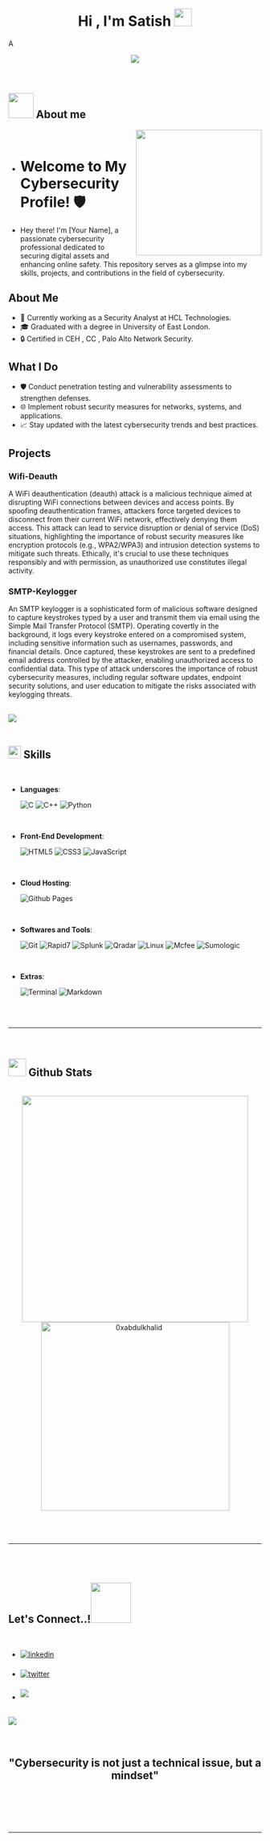 
<h1 align="center"><b>Hi , I'm Satish </b><img src="https://media.giphy.com/media/hvRJCLFzcasrR4ia7z/giphy.gif" width="35"></h1>
<!--  -->A
<p align="center">
  <a href="https://github.com/DenverCoder1/readme-typing-svg"><img src="https://readme-typing-svg.herokuapp.com?font=Time+New+Roman&color=cyan&size=25&center=true&vCenter=true&width=600&height=100&lines=Cyber+Security+&hearts;++; InfoSec Researcher 🔍 ;Application Security ,;Cloud security architecture ,; Threat+Hunter ,;Active+Learner/Researcher,;Love+to+learn+new+stuffs..<3"></a>
</p>


<br>



	
## <picture><img src = "https://github.com/Dondapatisatish/profile/blob/main/about_me.gif" width = 50px></picture> **About me**

<picture> <img align="right" src="https://github.com/Dondapatisatish/profile/blob/main/programming.svg" width = 250px></picture>

<br>

- # Welcome to My Cybersecurity Profile! 🛡️
- Hey there! I'm [Your Name], a passionate cybersecurity professional dedicated to securing digital assets and enhancing online safety. This repository serves as a glimpse into my skills, projects, and contributions in the field of cybersecurity.
## About Me
- 💼 Currently working as a Security Analyst at HCL Technologies.
- 🎓 Graduated with a degree in University of East London.
- 🔒 Certified in CEH , CC , Palo Alto Network Security.
## What I Do

- 🛡️ Conduct penetration testing and vulnerability assessments to strengthen defenses.
- 🌐 Implement robust security measures for networks, systems, and applications.
- 📈 Stay updated with the latest cybersecurity trends and best practices.
## Projects

### Wifi-Deauth

A WiFi deauthentication (deauth) attack is a malicious technique aimed at disrupting WiFi connections between devices and access points. By spoofing deauthentication frames, attackers force targeted devices to disconnect from their current WiFi network, effectively denying them access. This attack can lead to service disruption or denial of service (DoS) situations, highlighting the importance of robust security measures like encryption protocols (e.g., WPA2/WPA3) and intrusion detection systems to mitigate such threats. Ethically, it's crucial to use these techniques responsibly and with permission, as unauthorized use constitutes illegal activity.

### SMTP-Keylogger 

An SMTP keylogger is a sophisticated form of malicious software designed to capture keystrokes typed by a user and transmit them via email using the Simple Mail Transfer Protocol (SMTP). Operating covertly in the background, it logs every keystroke entered on a compromised system, including sensitive information such as usernames, passwords, and financial details. Once captured, these keystrokes are sent to a predefined email address controlled by the attacker, enabling unauthorized access to confidential data. This type of attack underscores the importance of robust cybersecurity measures, including regular software updates, endpoint security solutions, and user education to mitigate the risks associated with keylogging threats.
<br><br>

<img src="https://user-images.githubusercontent.com/73097560/115834477-dbab4500-a447-11eb-908a-139a6edaec5c.gif"><br><br>

## <img src="https://media2.giphy.com/media/QssGEmpkyEOhBCb7e1/giphy.gif?cid=ecf05e47a0n3gi1bfqntqmob8g9aid1oyj2wr3ds3mg700bl&rid=giphy.gif" width ="25"><b> Skills</b>
<br>

<p align="center">

- **Languages**:
    
    ![C](https://img.shields.io/badge/C%20-%232370ED.svg?style=for-the-badge&logo=c&logoColor=white)
    ![C++](https://img.shields.io/badge/C++%20-%2300599C.svg?style=for-the-badge&logo=c%2B%2B&logoColor=white)
    ![Python](https://img.shields.io/badge/Python%20-%2314354C.svg?style=for-the-badge&logo=python&logoColor=white)

<br>   
    
- **Front-End Development**:

   ![HTML5](https://img.shields.io/badge/HTML5%20-%23E34F26.svg?style=for-the-badge&logo=html5&logoColor=white)
   ![CSS3](https://img.shields.io/badge/CSS%20-%231572B6.svg?style=for-the-badge&logo=css3&logoColor=white)
   ![JavaScript](https://img.shields.io/badge/JavaScript%20-%23F7DF1E.svg?style=for-the-badge&logo=javascript&logoColor=black)

<br>

- **Cloud Hosting**:

    ![Github Pages](https://img.shields.io/badge/GitHub%20Pages-%23327FC7.svg?style=for-the-badge&logo=github&logoColor=white)
    
<br>

- **Softwares and Tools**:

    ![Git](https://img.shields.io/badge/git-%23F05033.svg?style=for-the-badge&logo=git&logoColor=white)
    ![Rapid7](https://img.shields.io/badge/Rapid7-%23121011.svg?style=for-the-badge&logo=Rapid7&logoColor=white)
    ![Splunk](https://img.shields.io/badge/splunk-%234285F4.svg?style=for-the-badge&logo=Splunk&logoColor=white)
    ![Qradar](https://img.shields.io/badge/IBM%20Qradar-0078d7.svg?style=for-the-badge&logo=QRadar&logoColor=white)
    ![Linux](https://img.shields.io/badge/Linux-FCC624?style=for-the-badge&logo=linux&logoColor=black) 
	![Mcfee](https://img.shields.io/badge/Mcfee-FCC624?style=for-the-badge&logo=macfee&logoColor=black) 
	![Sumologic](https://img.shields.io/badge/Sumologic-%23121011.svg?style=for-the-badge&logo=Sumologic&logoColor=white)
    
<br>

- **Extras**:

    ![Terminal](https://img.shields.io/badge/Terminal-%23054020?style=for-the-badge&logo=gnu-bash&logoColor=white)
    ![Markdown](https://img.shields.io/badge/markdown-%23000000.svg?style=for-the-badge&logo=markdown&logoColor=white)   


</p>

<br>
<br>

-----

<br>


## <img src="https://media.giphy.com/media/iY8CRBdQXODJSCERIr/giphy.gif" width="35"><b> Github Stats </b>
<br>

<div align="center">

<a href="https://github.com/0xabdulkhalid/">
  <img src="https://github-readme-stats.vercel.app/api?username=Dondapatisatish&include_all_commits=true&count_private=true&show_icons=true&line_height=20&title_color=7A7ADB&icon_color=2234AE&text_color=D3D3D3&bg_color=0,000000,130F40" width="450"/>
  <img src="https://github-readme-stats.vercel.app/api?username=Dondapatisatish&show_icons=true&locale=en&layout=compact&line_height=20&title_color=7A7ADB&icon_color=2234AE&text_color=D3D3D3&bg_color=0,000000,130F40" width="375"  alt="0xabdulkhalid"/>

</a>
</div>

<br>
<br>
<br>

-----

<br>
<br>

## <b> Let's Connect..!</b><img src="https://github.com/Dondapatisatish/profile/blob/main/handshake.gif" width ="80">
<br>
<div align='left'>

<ul>

<li>
<a href="https://www.linkedin.com/in/satish-dondapati/" target="_blank">
<img src="https://img.shields.io/badge/linkedin:  satish_dondapati-%2300acee.svg?color=405DE6&style=for-the-badge&logo=linkedin&logoColor=white" alt=linkedin style="margin-bottom: 5px;"/>
</a>
</li>

<br>

<li>
<a href="https://twitter.com/" target="_blank">
<img src="https://img.shields.io/badge/twitter:  satish_dondapati-%2300acee.svg?color=1DA1F2&style=for-the-badge&logo=twitter&logoColor=white" alt=twitter style="margin-bottom: 5px;"/>
</a>
</li>

<br>

<li>
<a href="mailto:dondapatisatish1508@gmail.com" target="_blank">
<img src="https://img.shields.io/badge/gmail:  satish_dondapati-%23EA4335.svg?style=for-the-badge&logo=gmail&logoColor=white" t=mail style="margin-bottom: 5px;" />
</a>
</li>
	
</ul>
</div>

<br>
<img src="https://user-images.githubusercontent.com/73097560/115834477-dbab4500-a447-11eb-908a-139a6edaec5c.gif">
<br>
<br>
<br>

<div align='center'>

## <b>"Cybersecurity is not just a technical issue, but a mindset"</b>

</div>
<br>
<br>
<br>
<br>

---

<br>
